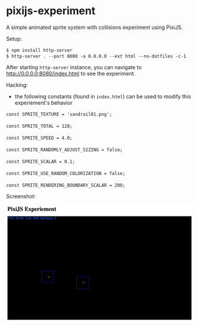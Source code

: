 # pixijs-experiment
A simple animated sprite system with collisions experiment using PixiJS.


Setup:

```
$ npm install http-server
$ http-server . --port 8080 -a 0.0.0.0 --ext html --no-dotfiles -c-1
```

After starting `http-server` instance, you can navigate to http://0.0.0.0:8080/index.html to see the experiment.

Hacking:

- the following constants (found in `index.html`) can be used to modify this experiement's behavior

```
const SPRITE_TEXTURE = 'sandrail01.png';

const SPRITE_TOTAL = 128;

const SPRITE_SPEED = 4.0;

const SPRITE_RANDOMLY_ADJUST_SIZING = false;

const SPRITE_SCALAR = 0.1;

const SPRITE_USE_RANDOM_COLORIZATION = false;

const SPRITE_RENDERING_BOUNDARY_SCALAR = 200;
```

Screenshot:

![screenshot](https://github.com/josh-english-2k18/pixijs-experiment/blob/main/screenshot.png)
